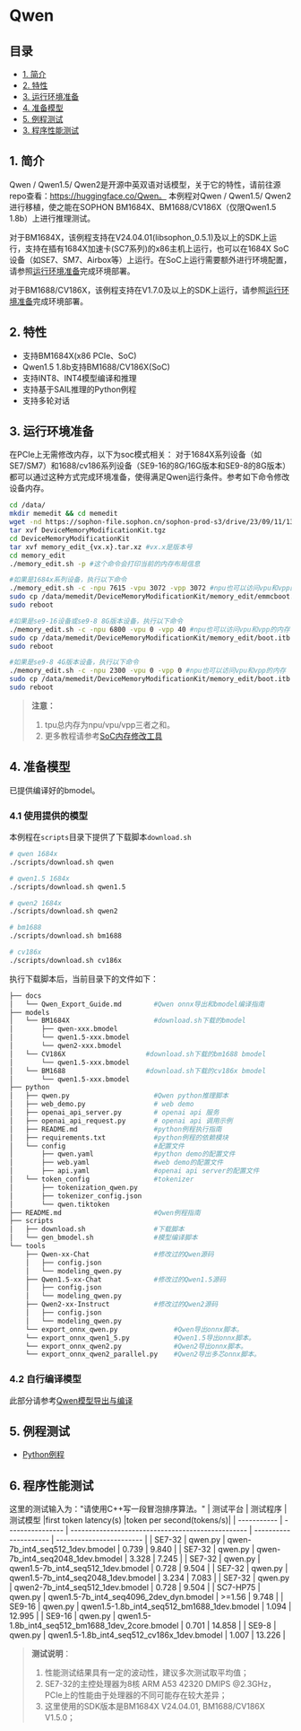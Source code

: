 # Qwen

## 目录
  - [1. 简介](#1-简介)
  - [2. 特性](#2-特性)
  - [3. 运行环境准备](#3-运行环境准备)
  - [4. 准备模型](#4-准备模型)
  - [5. 例程测试](#5-例程测试)
  - [3. 程序性能测试](#6-程序性能测试)

## 1. 简介
Qwen / Qwen1.5/ Qwen2是开源中英双语对话模型，关于它的特性，请前往源repo查看：https://huggingface.co/Qwen。 本例程对Qwen / Qwen1.5/ Qwen2进行移植，使之能在SOPHON BM1684X、BM1688/CV186X（仅限Qwen1.5 1.8b）上进行推理测试。

对于BM1684X，该例程支持在V24.04.01(libsophon_0.5.1)及以上的SDK上运行，支持在插有1684X加速卡(SC7系列)的x86主机上运行，也可以在1684X SoC设备（如SE7、SM7、Airbox等）上运行。在SoC上运行需要额外进行环境配置，请参照[运行环境准备](#3-运行环境准备)完成环境部署。

对于BM1688/CV186X，该例程支持在V1.7.0及以上的SDK上运行，请参照[运行环境准备](#3-运行环境准备)完成环境部署。

## 2. 特性
* 支持BM1684X(x86 PCIe、SoC)
* Qwen1.5 1.8b支持BM1688/CV186X(SoC)
* 支持INT8、INT4模型编译和推理
* 支持基于SAIL推理的Python例程
* 支持多轮对话


## 3. 运行环境准备
在PCIe上无需修改内存，以下为soc模式相关：
对于1684X系列设备（如SE7/SM7）和1688/cv186系列设备（SE9-16的8G/16G版本和SE9-8的8G版本）都可以通过这种方式完成环境准备，使得满足Qwen运行条件。参考如下命令修改设备内存。
```bash
cd /data/
mkdir memedit && cd memedit
wget -nd https://sophon-file.sophon.cn/sophon-prod-s3/drive/23/09/11/13/DeviceMemoryModificationKit.tgz
tar xvf DeviceMemoryModificationKit.tgz
cd DeviceMemoryModificationKit
tar xvf memory_edit_{vx.x}.tar.xz #vx.x是版本号
cd memory_edit
./memory_edit.sh -p #这个命令会打印当前的内存布局信息

#如果是1684x系列设备，执行以下命令
./memory_edit.sh -c -npu 7615 -vpu 3072 -vpp 3072 #npu也可以访问vpu和vpp的内存
sudo cp /data/memedit/DeviceMemoryModificationKit/memory_edit/emmcboot.itb /boot/emmcboot.itb && sync
sudo reboot

#如果是se9-16设备或se9-8 8G版本设备，执行以下命令
./memory_edit.sh -c -npu 6800 -vpu 0 -vpp 40 #npu也可以访问vpu和vpp的内存
sudo cp /data/memedit/DeviceMemoryModificationKit/memory_edit/boot.itb /boot/boot.itb && sync
sudo reboot

#如果是se9-8 4G版本设备，执行以下命令
./memory_edit.sh -c -npu 2300 -vpu 0 -vpp 0 #npu也可以访问vpu和vpp的内存
sudo cp /data/memedit/DeviceMemoryModificationKit/memory_edit/boot.itb /boot/boot.itb && sync
sudo reboot
```
> **注意：**
> 1. tpu总内存为npu/vpu/vpp三者之和。
> 2. 更多教程请参考[SoC内存修改工具](https://doc.sophgo.com/sdk-docs/v23.07.01/docs_latest_release/docs/SophonSDK_doc/zh/html/appendix/2_mem_edit_tools.html)

## 4. 准备模型
已提供编译好的bmodel。
### 4.1 使用提供的模型

​本例程在`scripts`目录下提供了下载脚本`download.sh`

```bash
# qwen 1684x
./scripts/download.sh qwen

# qwen1.5 1684x
./scripts/download.sh qwen1.5

# qwen2 1684x
./scripts/download.sh qwen2

# bm1688
./scripts/download.sh bm1688

# cv186x
./scripts/download.sh cv186x

```

执行下载脚本后，当前目录下的文件如下：
```bash
├── docs
│   └── Qwen_Export_Guide.md        #Qwen onnx导出和bmodel编译指南
├── models
│   └── BM1684X                     #download.sh下载的bmodel
│       ├── qwen-xxx.bmodel
│       └── qwen1.5-xxx.bmodel
│       └── qwen2-xxx.bmodel
│   └── CV186X                    #download.sh下载的bm1688 bmodel
│       └── qwen1.5-xxx.bmodel
│   └── BM1688                    #download.sh下载的cv186x bmodel
│       └── qwen1.5-xxx.bmodel
├── python
│   ├── qwen.py                     #Qwen python推理脚本
│   ├── web_demo.py                 # web demo
│   ├── openai_api_server.py        # openai api 服务
│   ├── openai_api_request.py       # openai api 调用示例
│   ├── README.md                   #python例程执行指南
│   ├── requirements.txt            #python例程的依赖模块
│   └── config                      #配置文件
│       ├── qwen.yaml               #python demo的配置文件
│       ├── web.yaml                #web demo的配置文件
│       ├── api.yaml                #openai api server的配置文件
│   └── token_config                #tokenizer
│       ├── tokenization_qwen.py
│       ├── tokenizer_config.json
│       └── qwen.tiktoken 
├── README.md                       #Qwen例程指南
├── scripts                         
│   ├── download.sh                 #下载脚本
│   └── gen_bmodel.sh               #模型编译脚本
└── tools
    ├── Qwen-xx-Chat                #修改过的Qwen源码
    │   ├── config.json
    │   └── modeling_qwen.py
    ├── Qwen1.5-xx-Chat             #修改过的Qwen1.5源码
    │   ├── config.json
    │   └── modeling_qwen.py
    ├── Qwen2-xx-Instruct           #修改过的Qwen2源码
    │   ├── config.json
    │   └── modeling_qwen.py
    └── export_onnx_qwen.py              #Qwen导出onnx脚本。
    └── export_onnx_qwen1_5.py           #Qwen1.5导出onnx脚本。
    └── export_onnx_qwen2.py             #Qwen2导出onnx脚本。
    └── export_onnx_qwen2_parallel.py    #Qwen2导出多芯onnx脚本。
```

### 4.2 自行编译模型

此部分请参考[Qwen模型导出与编译](./docs/Qwen_Export_Guide.md)

## 5. 例程测试

- [Python例程](./python/README.md)

## 6. 程序性能测试

这里的测试输入为："请使用C++写一段冒泡排序算法。"
|   测试平台   |     测试程序       |           测试模型                                  |first token latency(s) |token per second(tokens/s)| 
| ----------- | ----------------  | ------------------------------------------------- | --------------------- | ------------------------ | 
| SE7-32      | qwen.py           | qwen-7b_int4_seq512_1dev.bmodel                   |    0.739              |    9.840                 | 
| SE7-32      | qwen.py           | qwen-7b_int4_seq2048_1dev.bmodel                  |    3.328              |    7.245                 | 
| SE7-32      | qwen.py           | qwen1.5-7b_int4_seq512_1dev.bmodel                |    0.728              |    9.504                 | 
| SE7-32      | qwen.py           | qwen1.5-7b_int4_seq2048_1dev.bmodel               |    3.234              |    7.083                 | 
| SE7-32      | qwen.py           | qwen2-7b_int4_seq512_1dev.bmodel                  |    0.728              |    9.504                 | 
| SC7-HP75    | qwen.py           | qwen1.5-7b_int4_seq4096_2dev_dyn.bmodel           |    >=1.56             |    9.748                 |
| SE9-16      | qwen.py           | qwen1.5-1.8b_int4_seq512_bm1688_1dev.bmodel       |    1.094              |    12.995                | 
| SE9-16      | qwen.py           | qwen1.5-1.8b_int4_seq512_bm1688_1dev_2core.bmodel |    0.701              |    14.858                | 
| SE9-8       | qwen.py           | qwen1.5-1.8b_int4_seq512_cv186x_1dev.bmodel       |    1.007              |    13.226                | 


> **测试说明**：  
> 1. 性能测试结果具有一定的波动性，建议多次测试取平均值；
> 2. SE7-32的主控处理器为8核 ARM A53 42320 DMIPS @2.3GHz，PCIe上的性能由于处理器的不同可能存在较大差异；
> 3. 这里使用的SDK版本是BM1684X V24.04.01, BM1688/CV186X V1.5.0；
